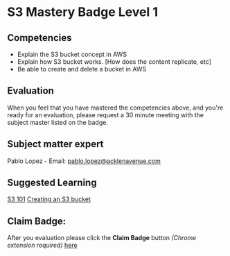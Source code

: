 
# S3 Mastery Badge Level 1

## Competencies

 - Explain the S3 bucket concept in AWS
 - Explain how S3 bucket works. [How does the content replicate, etc]
 - Be able to create and delete a bucket in AWS

## Evaluation

 When you feel that you have mastered the competencies above, and you're ready for an evaluation, please request a 30 minute meeting with the subject master listed on the badge.

## Subject matter expert
Pablo Lopez - Email: pablo.lopez@acklenavenue.com

## Suggested Learning

[S3 101](https://learn.acloud.guru/course/aws-certified-cloud-practitioner/learn/Cloud-Concepts-And-Technology/s3-101/watch)
[Creating an S3 bucket](https://learn.acloud.guru/course/aws-certified-cloud-practitioner/learn/Cloud-Concepts-And-Technology/lets-create-an-s3-bucket/watch)

## Claim Badge:
After you evaluation please click the **Claim Badge** button *(Chrome extension required)* [here](https://acklenavenue.badgr.com/public/badges/vskRxnJtTcGHYWergoJPBA)
